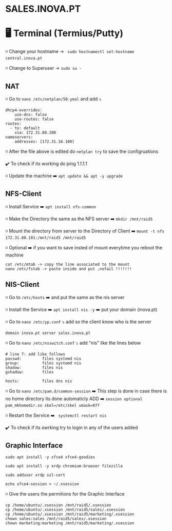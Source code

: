 # SALES.INOVA.PT

# 🖥️ Terminal (Termius/Putty)

◽ Change your hostname -> ` sudo hostnamectl set-hostname central.inova.pt`

◽ Change to Superuser -> `sudo su - `


## NAT

◽ Go to `nano /etc/netplan/50.ymal` and add ⤵️

```
dhcp4-overrides:
    use-dns: false
    use-routes: false
routes:
  - to: default
    via: 172.31.80.100
nameservers:
    addresses: [172.31.16.100]

```

◽ After the file above is edited do `netplan try` to save the configruations

✔️ To check if its working do ping 1.1.1.1

◽ Update the machine ➡️ `apt update && apt -y upgrade`

 
 ## NFS-Client
 
 ◽ Install Service ➡️ `apt install nfs-common`
 
 ◽ Make the Directory the same as the NFS server ➡️ `mkdir /mnt/raid5`
 
 ◽ Mount the directory from server to the Directory of Client ➡️ `mount -t nfs 172.31.80.101:/mnt/raid5 /mnt/raid5`
 
 ◽ Optional ➡️ if you want to save insted of mount everytime you reboot the machine
 
 ```
cat /etc/mtab -> copy the line associated to the mount
nano /etc/fstab -> paste inside and put ,nofail !!!!!!!
```

 
 ## NIS-Client 
 
◽ Go to `/etc/hosts` ➡️ and put the same as the nis server

◽ Install the Service ➡️ `apt install nis -y` ➡️ put your domain (inova.pt)
 
◽ Go to `nano /etc/yp.conf` ⤵️ add so the client know who is the server

```
domain inova.pt server sales.inova.pt

```
◽ Go to `nano /etc/nsswitch.conf` ⤵️ add "nis" like the lines below
   
 ```
 # line 7: add like follows
passwd:         files systemd nis
group:          files systemd nis
shadow:         files nis
gshadow:        files

hosts:          files dns nis
```
◽ Go to `nano /etc/pam.d/common-session` ➡️ This step is done in case there is no home directory its done automaticly
   ADD ➡️ `session optional        pam_mkhomedir.so skel=/etc/skel umask=077`


◽ Restart the Service ➡️ ` systemctl restart nis`

 ✔️ To check if its owrking try to login in any of the users added
 
 ## Graphic Interface

``` 
sudo apt install -y xfce4 xfce4-goodies

sudo apt install -y xrdp chromium-browser filezilla

sudo adduser xrdp ssl-cert

echo xfce4-session > ~/.xsession
```
◽ Give the users the permitions for the Graphic Interface
 
``` 
cp /home/ubuntu/.xsession /mnt/raid5/.xsession
cp /home/ubuntu/.xsession /mnt/raid5/sales/.xsession
cp /home/ubuntu/.xsession /mnt/raid5/marketing/.xsession
chown sales:sales /mnt/raid5/sales/.xsession
chown marketing:marketing /mnt/raid5/marketing/.xsession
```  

   



























